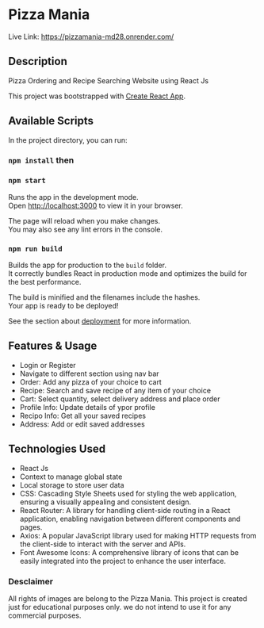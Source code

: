 # Pizza Mania 
Live Link: https://pizzamania-md28.onrender.com/

## Description
Pizza Ordering and Recipe Searching Website using React Js

This project was bootstrapped with [Create React App](https://github.com/facebook/create-react-app).

## Available Scripts

In the project directory, you can run:

### `npm install` then 
### `npm start`

Runs the app in the development mode.\
Open [http://localhost:3000](http://localhost:3000) to view it in your browser.

The page will reload when you make changes.\
You may also see any lint errors in the console.

### `npm run build`

Builds the app for production to the `build` folder.\
It correctly bundles React in production mode and optimizes the build for the best performance.

The build is minified and the filenames include the hashes.\
Your app is ready to be deployed!

See the section about [deployment](https://facebook.github.io/create-react-app/docs/deployment) for more information.

## Features & Usage
- Login or Register
- Navigate to different section using nav bar
- Order: Add any pizza of your choice to cart
- Recipe: Search and save recipe of any item of your choice
- Cart: Select quantity, select delivery address and place order
- Profile Info: Update details of ypor profile
- Recipo Info: Get all your saved recipes
- Address: Add or edit saved addresses

## Technologies Used
- React Js 
- Context to manage global state
- Local storage to store user data
- CSS: Cascading Style Sheets used for styling the web application, ensuring a visually appealing and consistent design.
- React Router: A library for handling client-side routing in a React application, enabling navigation between different components and pages.
- Axios: A popular JavaScript library used for making HTTP requests from the client-side to interact with the server and APIs.
- Font Awesome Icons: A comprehensive library of icons that can be easily integrated into the project to enhance the user interface.

 ### Desclaimer 
All rights of images are belong to the Pizza Mania. This project is created just for educational purposes only. we do not intend to use it for any commercial purposes.